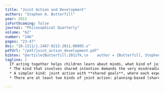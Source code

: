```yaml
--- 
title: "Joint Action and Development"
authors: "Stephen A. Butterfill"
year: 2011
isForthcoming: false
journal: "Philosophical Quarterly"
volume: "62"
number: "246"
pages: "23-47"
doi: "10.1111/j.1467-9213.2011.00005.x"
pdfUrl: "/pdf/joint_action_development.pdf"
bibtex: "@article{Butterfill:2011fk,\n    author = {Butterfill, Stephen A.},\n    date-added = {2011-06-01 22:33:30 +0100},\n    journal = {Philosophical Quarterly},\n    number = {246},\n    pages = {23-47},\n    title = {Joint Action and Development},\n    volume = {62},\n    year = {2012}\n}\n\n"
tagline: |
  If acting together helps children learn about minds, what kind of joint action makes that possible?
  * The kind that involves shared intention demands the very mindreading skills we’re trying to explain.
  * A simpler kind: joint action with **shared goals**, where each expects the other’s goal-directed actions to result in a common effect.
  * There are at least two kinds of joint action: planning-based (shared intentions) and minimal (shared goals).

---
```


